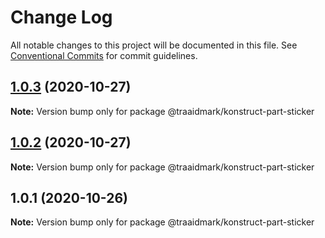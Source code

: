 # Change Log

All notable changes to this project will be documented in this file.
See [Conventional Commits](https://conventionalcommits.org) for commit guidelines.

## [1.0.3](https://github.com/traaidmark/konstruct/compare/@traaidmark/konstruct-part-sticker@1.0.2...@traaidmark/konstruct-part-sticker@1.0.3) (2020-10-27)

**Note:** Version bump only for package @traaidmark/konstruct-part-sticker





## [1.0.2](https://github.com/traaidmark/konstruct/compare/@traaidmark/konstruct-part-sticker@1.0.1...@traaidmark/konstruct-part-sticker@1.0.2) (2020-10-27)

**Note:** Version bump only for package @traaidmark/konstruct-part-sticker





## 1.0.1 (2020-10-26)

**Note:** Version bump only for package @traaidmark/konstruct-part-sticker
